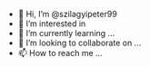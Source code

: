 - 👋 Hi, I’m @szilagyipeter99
- 👀 I’m interested in 
- 🌱 I’m currently learning ...
- 💞️ I’m looking to collaborate on ...
- 📫 How to reach me ...

